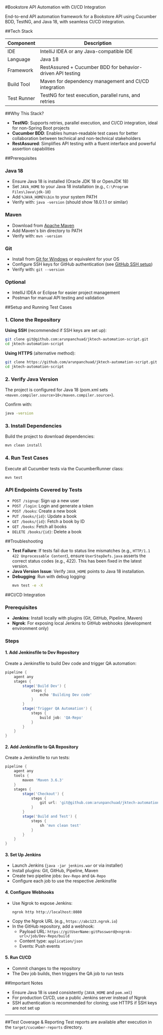 #Bookstore API Automation with CI/CD Integration

End-to-end API automation framework for a Bookstore API using Cucumber BDD, TestNG, and Java 18, with seamless CI/CD integration.

##Tech Stack

| Component | Description |
|-----------|-------------|
| IDE | IntelliJ IDEA or any Java-compatible IDE |
| Language | Java 18 |
| Framework | RestAssured + Cucumber BDD for behavior-driven API testing |
| Build Tool | Maven for dependency management and CI/CD integration |
| Test Runner | TestNG for test execution, parallel runs, and retries |

##Why This Stack?

- **TestNG**: Supports retries, parallel execution, and CI/CD integration, ideal for non-Spring Boot projects
- **Cucumber BDD**: Enables human-readable test cases for better collaboration between technical and non-technical stakeholders
- **RestAssured**: Simplifies API testing with a fluent interface and powerful assertion capabilities

##Prerequisites

### Java 18
- Ensure Java 18 is installed (Oracle JDK 18 or OpenJDK 18)
- Set `JAVA_HOME` to your Java 18 installation (e.g., `C:\Program Files\Java\jdk-18`)
- Add `%JAVA_HOME%\bin` to your system PATH
- Verify with: `java -version` (should show 18.0.1.1 or similar)

### Maven
- Download from [Apache Maven](https://maven.apache.org/download.cgi)
- Add Maven's bin directory to PATH
- Verify with: `mvn -version`

### Git
- Install from [Git for Windows](https://gitforwindows.org/) or equivalent for your OS
- Configure SSH keys for GitHub authentication (see [GitHub SSH setup](https://docs.github.com/en/authentication/connecting-to-github-with-ssh))
- Verify with: `git --version`

### Optional
- IntelliJ IDEA or Eclipse for easier project management
- Postman for manual API testing and validation

##Setup and Running Test Cases

### 1. Clone the Repository

**Using SSH** (recommended if SSH keys are set up):
```bash
git clone git@github.com:arunpanchuad/jktech-automation-script.git
cd jktech-automation-script
```

**Using HTTPS** (alternative method):
```bash
git clone https://github.com/arunpanchuad/jktech-automation-script.git
cd jktech-automation-script
```

### 2. Verify Java Version
The project is configured for Java 18 (pom.xml sets `<maven.compiler.source>18</maven.compiler.source>`).

Confirm with:
```bash
java -version
```

### 3. Install Dependencies
Build the project to download dependencies:
```bash
mvn clean install
```

### 4. Run Test Cases
Execute all Cucumber tests via the CucumberRunner class:
```bash
mvn test
```

### API Endpoints Covered by Tests
- `POST /signup`: Sign up a new user
- `POST /login`: Login and generate a token
- `POST /books`: Create a new book
- `PUT /books/{id}`: Update a book
- `GET /books/{id}`: Fetch a book by ID
- `GET /books`: Fetch all books
- `DELETE /books/{id}`: Delete a book

##Troubleshooting

- **Test Failure**: If tests fail due to status line mismatches (e.g., `HTTP/1.1 422 Unprocessable Content`), ensure `UserStepDefs.java` asserts the correct status codes (e.g., 422). This has been fixed in the latest version.
- **Java Version Issue**: Verify `JAVA_HOME` points to Java 18 installation.
- **Debugging**: Run with debug logging:
  ```bash
  mvn test -e -X
  ```

##CI/CD Integration

### Prerequisites
- **Jenkins**: Install locally with plugins (Git, GitHub, Pipeline, Maven)
- **Ngrok**: For exposing local Jenkins to GitHub webhooks (development environment only)

### Steps

#### 1. Add Jenkinsfile to Dev Repository
Create a Jenkinsfile to build Dev code and trigger QA automation:

```groovy
pipeline {
    agent any
    stages {
        stage('Build Dev') {
            steps {
                echo 'Building Dev code'
            }
        }
        stage('Trigger QA Automation') {
            steps {
                build job: 'QA-Repo'
            }
        }
    }
}
```

#### 2. Add Jenkinsfile to QA Repository
Create a Jenkinsfile to run tests:

```groovy
pipeline {
    agent any
    tools {
        maven 'Maven 3.6.3'
    }
    stages {
        stage('Checkout') {
            steps {
                git url: 'git@github.com:arunpanchuad/jktech-automation-script.git', branch: 'master'
            }
        }
        stage('Build and Test') {
            steps {
                sh 'mvn clean test'
            }
        }
    }
}
```

#### 3. Set Up Jenkins
- Launch Jenkins (`java -jar jenkins.war` or via installer)
- Install plugins: Git, GitHub, Pipeline, Maven
- Create two pipeline jobs: `Dev-Repo` and `QA-Repo`
- Configure each job to use the respective Jenkinsfile

#### 4. Configure Webhooks
- Use Ngrok to expose Jenkins:
  ```bash
  ngrok http http://localhost:8080
  ```
- Copy the Ngrok URL (e.g., `https://abc123.ngrok.io`)
- In the GitHub repository, add a webhook:
  - Payload URL: `https://gitUserName:gitPassword@<ngrok-url>/job/Dev-Repo/build`
  - Content type: `application/json`
  - Events: Push events

#### 5. Run CI/CD
- Commit changes to the repository
- The Dev job builds, then triggers the QA job to run tests

##Important Notes
- Ensure Java 18 is used consistently (`JAVA_HOME` and `pom.xml`)
- For production CI/CD, use a public Jenkins server instead of Ngrok
- SSH authentication is recommended for cloning; use HTTPS if SSH keys are not set up

---

##Test Coverage & Reporting
Test reports are available after execution in the `target/cucumber-reports` directory.
